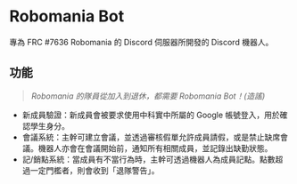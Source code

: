 # Robomania Bot
專為 FRC #7636 Robomania 的 Discord 伺服器所開發的 Discord 機器人。

## 功能

> *Robomania 的隊員從加入到退休，都需要 Robomania Bot！(造謠)*
- 新成員驗證：新成員會被要求使用中科實中所屬的 Google 帳號登入，用於確認學生身分。
- 會議系統：主幹可建立會議，並透過審核假單允許成員請假，或是禁止缺席會議。機器人亦會在會議開始前，通知所有相關成員，並記錄出缺勤狀態。
- 記/銷點系統：當成員有不當行為時，主幹可透過機器人為成員記點。點數超過一定門檻者，則會收到「退隊警告」。
